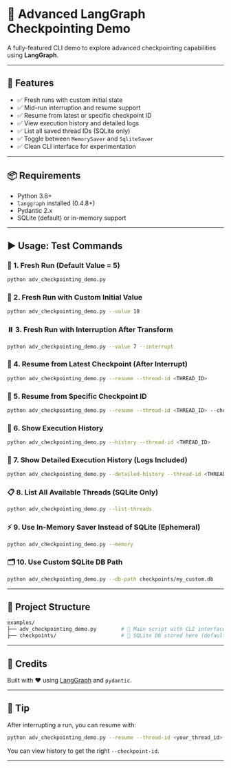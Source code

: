 # 🚀 Advanced LangGraph Checkpointing Demo

A fully-featured CLI demo to explore advanced checkpointing capabilities using **LangGraph**.

---

## 🧠 Features

- ✅ Fresh runs with custom initial state
- ✅ Mid-run interruption and resume support
- ✅ Resume from latest or specific checkpoint ID
- ✅ View execution history and detailed logs
- ✅ List all saved thread IDs (SQLite only)
- ✅ Toggle between `MemorySaver` and `SqliteSaver`
- ✅ Clean CLI interface for experimentation

---

## 📦 Requirements

- Python 3.8+
- `langgraph` installed (0.4.8+)
- Pydantic 2.x
- SQLite (default) or in-memory support

---

## ▶️ Usage: Test Commands

### 🚀 1. Fresh Run (Default Value = 5)
```bash
python adv_checkpointing_demo.py
```

### 🎯 2. Fresh Run with Custom Initial Value
```bash
python adv_checkpointing_demo.py --value 10
```

### ⏸️ 3. Fresh Run with Interruption After Transform
```bash
python adv_checkpointing_demo.py --value 7 --interrupt
```

### 🔄 4. Resume from Latest Checkpoint (After Interrupt)
```bash
python adv_checkpointing_demo.py --resume --thread-id <THREAD_ID>
```

### 📍 5. Resume from Specific Checkpoint ID
```bash
python adv_checkpointing_demo.py --resume --thread-id <THREAD_ID> --checkpoint-id <CHECKPOINT_ID>
```

### 📜 6. Show Execution History
```bash
python adv_checkpointing_demo.py --history --thread-id <THREAD_ID>
```

### 📝 7. Show Detailed Execution History (Logs Included)
```bash
python adv_checkpointing_demo.py --detailed-history --thread-id <THREAD_ID>
```

### 📋 8. List All Available Threads (SQLite Only)
```bash
python adv_checkpointing_demo.py --list-threads
```

### ⚡ 9. Use In-Memory Saver Instead of SQLite (Ephemeral)
```bash
python adv_checkpointing_demo.py --memory
```

### 🗂️ 10. Use Custom SQLite DB Path
```bash
python adv_checkpointing_demo.py --db-path checkpoints/my_custom.db
```

---

## 📁 Project Structure

```bash
examples/
├── adv_checkpointing_demo.py        # 🔁 Main script with CLI interface
├── checkpoints/                     # 💾 SQLite DB stored here (default path)
```

---

## 🙌 Credits

Built with ❤️ using [LangGraph](https://github.com/langchain-ai/langgraph) and `pydantic`.

---

## 🧪 Tip

After interrupting a run, you can resume with:
```bash
python adv_checkpointing_demo.py --resume --thread-id <your_thread_id>
```
You can view history to get the right `--checkpoint-id`.

---

